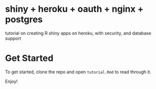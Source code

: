 # shiny + heroku + oauth + nginx + postgres

tutorial on creating R shiny apps on heroku, with security, and database support

# Get Started

To get started, clone the repo and open `tutorial.Rmd` to read through it.

Enjoy!
